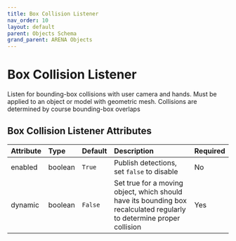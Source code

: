 ```yaml
---
title: Box Collision Listener
nav_order: 10
layout: default
parent: Objects Schema
grand_parent: ARENA Objects
---
```


<!--CAUTION: This file is autogenerated from https://github.com/arenaxr/arena-schemas. Changes made here may be overwritten.-->


Box Collision Listener
======================


Listen for bounding-box collisions with user camera and hands. Must be applied to an object or model with geometric mesh. Collisions are determined by course bounding-box overlaps

Box Collision Listener Attributes
----------------------------------

|Attribute|Type|Default|Description|Required|
| :--- | :--- | :--- | :--- | :--- |
|enabled|boolean|```True```|Publish detections, set `false` to disable|No|
|dynamic|boolean|```False```|Set true for a moving object, which should have its bounding box recalculated regularly to determine proper collision|Yes|
